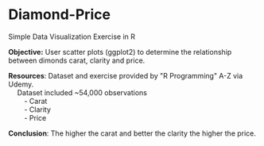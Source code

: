# Diamond-Price
Simple Data Visualization Exercise in R

<strong>Objective:</strong> User scatter plots (ggplot2) to determine the relationship between dimonds carat, clarity and price. 

<strong>Resources</strong>: Dataset and exercise provided by "R Programming" A-Z via Udemy. 
   <br> &emsp; Dataset included ~54,000 observations
      <br> &emsp;&emsp;   - Carat
      <br> &emsp;&emsp;   - Clarity
      <br> &emsp;&emsp;   - Price
      
<strong>Conclusion</strong>: The higher the carat and better the clarity the higher the price. 




